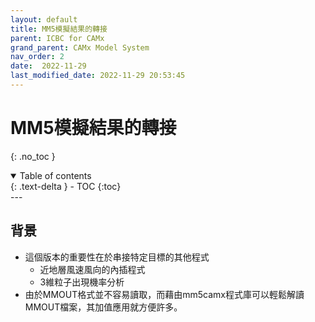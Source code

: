 ```yaml
---
layout: default
title: MM5模擬結果的轉接
parent: ICBC for CAMx
grand_parent: CAMx Model System
nav_order: 2
date:  2022-11-29
last_modified_date: 2022-11-29 20:53:45
---
```


# MM5模擬結果的轉接
{: .no_toc }

<details open markdown="block">
  <summary>
    Table of contents
  </summary>
  {: .text-delta }
- TOC
{:toc}
</details>
---

## 背景

- 這個版本的重要性在於串接特定目標的其他程式
  - 近地層風速風向的內插程式
  - 3維粒子出現機率分析
- 由於MMOUT格式並不容易讀取，而藉由mm5camx程式庫可以輕鬆解讀MMOUT檔案，其加值應用就方便許多。